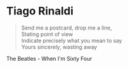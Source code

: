 # Tiago Rinaldi

> Send me a postcard, drop me a line,  
Stating point of view  
Indicate precisely what you mean to say  
Yours sincerely, wasting away  

The Beatles - When I'm Sixty Four
